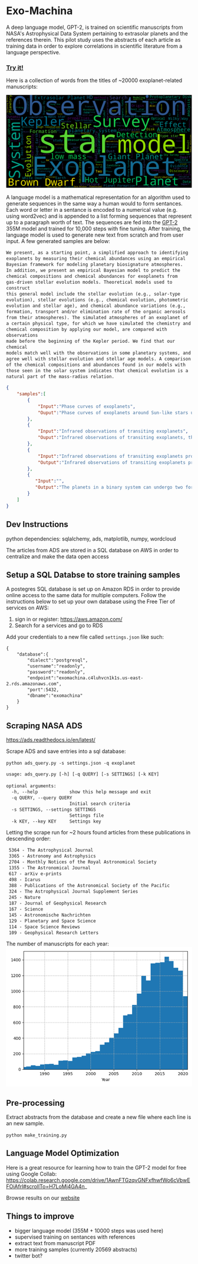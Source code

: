 # Exo-Machina
A deep language model, GPT-2, is trained on scientific manuscripts from NASA's Astrophysical Data System pertaining to extrasolar planets and the references therein. This pilot study uses the abstracts of each article as training data in order to explore correlations in scientific literature from a language perspective. 

### [Try it!](https://pearsonkyle.github.io/Exo-Machina/)

Here is a collection of words from the titles of ~20000 exoplanet-related manuscripts:

![](Figures/exoplanet_wordcloud.png)


A language model is a mathematical representation for an algorithm used to generate sequences in the same way a human would to form sentances. Each word or letter in a sentance is encoded to a numerical value (e.g. using word2vec) and is appended to a list forming sequences that represent up to a paragraph worth of text. The sequences are fed into the [GPT-2](https://openai.com/blog/better-language-models/) 355M model and trained for 10,000 steps with fine tuning. After training, the language model is used to generate new text from scratch and from user input. A few generated samples are below: 

```
We present, as a starting point, a simplified approach to identifying 
exoplanets by measuring their chemical abundances using an empirical 
Bayesian framework for modeling planetary biosignature atmospheres. 
In addition, we present an empirical Bayesian model to predict the 
chemical compositions and chemical abundances for exoplanets from 
gas-driven stellar evolution models. Theoretical models used to construct 
this general model include the stellar evolution (e.g., solar-type 
evolution), stellar evolutions (e.g., chemical evolution, photometric
evolution and stellar age), and chemical abundance variations (e.g.,
formation, transport and/or elimination rate of the organic aerosols
from their atmospheres). The simulated atmospheres of an exoplanet of
a certain physical type, for which we have simulated the chemistry and 
chemical composition by applying our model, are compared with observations 
made before the beginning of the Kepler period. We find that our chemical 
models match well with the observations in some planetary systems, and 
agree well with stellar evolution and stellar age models. A comparison 
of the chemical compositions and abundances found in our models with 
those seen in the solar system indicates that chemical evolution is a 
natural part of the mass-radius relation.
```

```json
{
    "samples":[
        {
            "Input":"Phase curves of exoplanets",
            "Ouput":"Phase curves of exoplanets around Sun-like stars using AO-reconstruction techniques. The spectral range is analogous to the AO performance of large-aperture telescopes. AO-reconstruction techniques yield much better spectral capabilities than the existing ground-based AO instruments combined. This paper presents the main results of the study and presents a catalog of the 16 known systems with transit light curves. This catalog is based on eight years of AO-reconstruction follow-up observations, and we model the light curves with a Light-Time Replicator (LTR) algorithm, which is applicable to the whole wavelength range of the transit light curves. We obtained a total of 23 observational light curves for the 16 systems, and we generate synthetic light curves to fit the light curves. For six of the 16 systems, we derive a linear ephemeris for the stellar rotation. We find that the system parameters are generally consistent with the experimental values, both with an accuracy better than ±0.5 per cent. The mean transit depth is 6.2 ± 1.2 ppm, and the orbital period is 3.0452 ± 0.00001 days. The corrected systems are given in Table A.1."
        },
        {
            "Input":"Infrared observations of transiting exoplanets",
            "Ouput":"Infrared observations of transiting exoplanets, the degree of chromospheric emission from the host star is sensitive to the stellar parameters, and for a given planet, the effects of rotation affect the planet-star flux ratio. We have investigated the means by which stellar winds affect the planetary luminosity, and have found that for a given luminosity, the planet's atmospheric mass loss rate depends not only on the stellar wind, but also on the stellar wind mass-loss rate. This implies that if the stellar wind mass-loss rate is not sufficiently high, then the planetary orbit does not transit the stellar disc."
        },
        {
            "Input":"Infrared observations of transiting exoplanets probe the temperature structure",
            "Output":"Infrared observations of transiting exoplanets probe the temperature structure under the influence of stellar irradiation. However, the observational parameters are not well constrained due to the limited time-sampling and sensitivity of the observations. The transmission spectra of hot Jupiter exoplanets revealed a strong thermal inversion layer above the planetary atmosphere. The inversion layer is likely to be dominated by planet-to-star-integrated heat, which is dominant over planetary gravity and thermal energy, and may be observable by ground-based telescopes. Here, we use an inversion model to show how a thermal inversion layer in the planet atmosphere can be inferred from light curves of hot Jupiter exoplanets. The planets in the Kepler-186 system are among the most eccentric (e > 0.3) exoplanets discovered to date, and are the only known cases of high eccentricity planets that orbit a star with a stellar mass comparable to that of the Sun. These planets orbit the star at a separation of 8.0 AU, and are poised to receive large amounts of irradiation for which they are unlikely to be in a gas-giant proto-planetary disk. This means that the planet's orbit and the star's orbit will be moving during transit, and the planet's orbital eccentricity"
        },
        {
           "Input":"",
           "Output":"The planets in a binary system can undergo two formation pathways. In the most common case, the planet leaves the binary system in a close-in orbit and migrates inward through the disk. The evolution is different for different types of binary systems. For an open binary system, the planet can become trapped in a mean motion resonance with the binary orbit. For an enclosed binary system, the planet can enter the inner disk and migrate outward. By studying the evolution of the planets in a closed binary system, we find that the migration is determined by the eccentricity of the binary orbit. When the planet is not in the disk, it does not enter an intermediate disk from which it can migrate inward. It can also enter a second intermediate disk. A detailed study of the evolution of the mass-ratio distribution of the migration is possible."
        }
    ]
}
```

## Dev Instructions

python dependencies: sqlalchemy, ads, matplotlib, numpy, wordcloud

The articles from ADS are stored in a SQL database on AWS in order to centralize and make the data open access

## Setup a SQL Databse to store training samples
A postegres SQL database is set up on Amazon RDS in order to provide online access to the same data for multiple computers. Follow the instructions below to set up your own database using the Free Tier of services on AWS: 

1. sign in or register: https://aws.amazon.com/
2. Search for a services and go to RDS 

Add your credentials to a new file called `settings.json` like such:
```
{
    "database":{
        "dialect":"postgresql",
        "username":"readonly",
        "password":"readonly",
        "endpoint":"exomachina.c4luhvcn1k1s.us-east-2.rds.amazonaws.com",
        "port":5432,
        "dbname":"exomachina"
    }
}
```

## Scraping NASA ADS

https://ads.readthedocs.io/en/latest/

Scrape ADS and save entries into a sql database: 

`python ads_query.py -s settings.json -q exoplanet`

```
usage: ads_query.py [-h] [-q QUERY] [-s SETTINGS] [-k KEY]

optional arguments:
  -h, --help            show this help message and exit
  -q QUERY, --query QUERY
                        Initial search criteria
  -s SETTINGS, --settings SETTINGS
                        Settings file
  -k KEY, --key KEY     Settings key
```

Letting the scrape run for ~2 hours found articles from these publications in descending order:
```
 5364 - The Astrophysical Journal
 3365 - Astronomy and Astrophysics
 2704 - Monthly Notices of the Royal Astronomical Society
 1355 - The Astronomical Journal
 617 - arXiv e-prints
 498 - Icarus
 388 - Publications of the Astronomical Society of the Pacific
 324 - The Astrophysical Journal Supplement Series
 245 - Nature
 187 - Journal of Geophysical Research
 167 - Science
 145 - Astronomische Nachrichten
 129 - Planetary and Space Science
 114 - Space Science Reviews
 109 - Geophysical Research Letters
```

The number of manuscripts for each year: 
![](Figures/exoplanet_histogram.png)

## Pre-processing
Extract abstracts from the database and create a new file where each line is an new sample. 

`python make_training.py`

## Language Model Optimization

Here is a great resource for learning how to train the GPT-2 model for free using Google Collab: 
https://colab.research.google.com/drive/1AwnFTGzqvGNFxfhwfWo6cVbwEFOiAfrl#scrollTo=H7LoMj4GA4n_

Browse results on our [website]()


## Things to improve
- bigger language model (355M + 10000 steps was used here)
- supervised training on sentances with references
- extract text from manuscript PDF
- more training samples (currently 20569 abstracts)
- twitter bot?